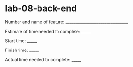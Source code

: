 # lab-08-back-end

Number and name of feature: ________________________________

Estimate of time needed to complete: _____

Start time: _____

Finish time: _____

Actual time needed to complete: _____